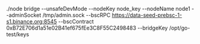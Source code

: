 ./node bridge --unsafeDevMode --nodeKey node_key --nodeName node1 --adminSocket /tmp/admin.sock --bscRPC https://data-seed-prebsc-1-s1.binance.org:8545 --bscContract 0xB72E706d1a51e02B41ef675fEe3C8F55C2498483 --bridgeKey /opt/go-test/keys
